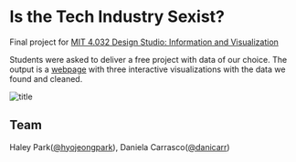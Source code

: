 # Is the Tech Industry Sexist?
Final project for [MIT 4.032 Design Studio: Information and Visualization](https://irenedelatorre.github.io/MIT-Design-Studio-Information-and-Visualization/)

Students were asked to deliver a free project with data of our choice. The output is a [webpage](https://haleypark.design/4_032_final_project/
) with three interactive visualizations with the data we found and cleaned.

![title](title.png "title")

## Team
Haley Park([@hyojeongpark](https://github.com/hyojeongpark)),
Daniela Carrasco([@danicarr](https://github.com/danicarr))
